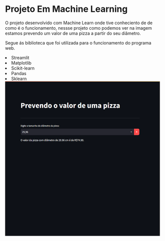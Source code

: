 # Projeto Em Machine Learning
<p> O projeto desenvolvido com Machine Learn onde tive conheciento de de como é o funcionamento, nessse projeto como podemos ver na imagem estamos prevendo um valor de uma pizza a partir do seu diâmetro.
<br>
<p> Segue ás biblioteca que foi utilizada para o funcionamento do programa web.
<li>Streamlit</li>
<li>Matplotlib</li>
<li>Scikit-learn</li>
<li>Pandas</li>
<li>Sklearn</li>

<img src="./assets/projeto.png"/>